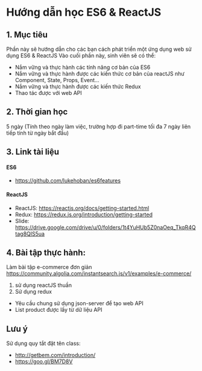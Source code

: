 # Hướng dẫn học ES6 & ReactJS
## 1. Mục tiêu
Phần này sẽ hướng dẫn cho các bạn cách phát triển một ứng dụng web sử dụng ES6 & ReactJS
Vào cuối phần này, sinh viên sẽ có thể:
  - Nắm vững và thực hành các tính năng cơ bản của ES6
  - Nắm vững và thực hành được các kiến thức cơ bản của reactJS như Component, State, Props, Event...
  - Nắm vững và thực hành được các kiến thức Redux 
  - Thao tác được với web API
## 2. Thời gian học
5 ngày (Tính theo ngày làm việc, trường hợp đi part-time tối đa 7 ngày liên tiếp tính từ ngày bắt đầu)
## 3. Link tài liệu
#### ES6
- https://github.com/lukehoban/es6features
#### ReactJS
- ReactJS: https://reactjs.org/docs/getting-started.html
- Redux: https://redux.js.org/introduction/getting-started
- Slide: https://drive.google.com/drive/u/0/folders/1t4YuHUb5Z0naOeq_TkqR4Qtag8QIS5ua
## 4. Bài tập thực hành: 
Làm bài tập e-commerce đơn giản https://community.algolia.com/instantsearch.js/v1/examples/e-commerce/
1. sử dụng reactJS thuần
2. Sử dụng redux
- Yêu cầu chung sử dụng json-server để tạo web API 
- List product được lấy từ dữ liệu API 

## Lưu ý
Sử dụng quy tắt đặt tên class: 
- http://getbem.com/introduction/
- https://goo.gl/BM7D8V
